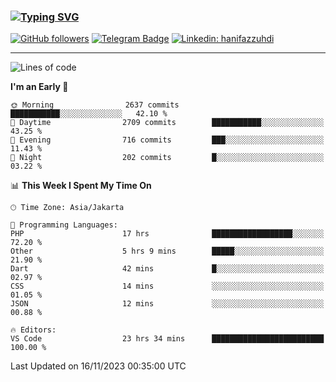 ### [![Typing SVG](https://readme-typing-svg.herokuapp.com?font=lato&size=22&lines=Hi+There+👋)](https://git.io/typing-svg) 

[![GitHub followers](https://img.shields.io/github/followers/hanifazzuhdi?label=Follow&style=social)](https://github.com/hanifazzuhdi/?tab=follow) 
[![Telegram Badge](https://img.shields.io/badge/-hanif0198-blue?style=social&logo=telegram&link=https://www.t.me/hanif0198/)](https://www.t.me/hanif0198/) 
[![Linkedin: hanifazzuhdi](https://img.shields.io/badge/-hanifazzuhdi-blue?style=flat-square&logo=Linkedin&logoColor=white&link=https://www.linkedin.com/in/hanif-az-zuhdi-69688019b/)](https://www.linkedin.com/in/hanif-az-zuhdi-69688019b/) 

<hr/>

<!--START_SECTION:waka-->
![Lines of code](https://img.shields.io/badge/From%20Hello%20World%20I%27ve%20Written-39.2%20million%20lines%20of%20code-blue)

**I'm an Early 🐤** 

```text
🌞 Morning                2637 commits        ███████████░░░░░░░░░░░░░░   42.10 % 
🌆 Daytime                2709 commits        ███████████░░░░░░░░░░░░░░   43.25 % 
🌃 Evening                716 commits         ███░░░░░░░░░░░░░░░░░░░░░░   11.43 % 
🌙 Night                  202 commits         █░░░░░░░░░░░░░░░░░░░░░░░░   03.22 % 
```


📊 **This Week I Spent My Time On** 

```text
🕑︎ Time Zone: Asia/Jakarta

💬 Programming Languages: 
PHP                      17 hrs              ██████████████████░░░░░░░   72.20 % 
Other                    5 hrs 9 mins        █████░░░░░░░░░░░░░░░░░░░░   21.90 % 
Dart                     42 mins             █░░░░░░░░░░░░░░░░░░░░░░░░   02.97 % 
CSS                      14 mins             ░░░░░░░░░░░░░░░░░░░░░░░░░   01.05 % 
JSON                     12 mins             ░░░░░░░░░░░░░░░░░░░░░░░░░   00.88 % 

🔥 Editors: 
VS Code                  23 hrs 34 mins      █████████████████████████   100.00 % 
```


 Last Updated on 16/11/2023 00:35:00 UTC
<!--END_SECTION:waka-->
